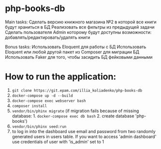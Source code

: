 # php-books-db

Main tasks: Сделать версию книжного магазина №2 в которой все книги будут храниться в БД
Реализовать все фильтры из предыдущей задачи
Сделать пользователя Admin которому будут доступны возможности: добавлять/редактировать/удалять книги

Bonus tasks: 
Использовать Eloquent для работы с БД
Использовать Eloquent или любой другой пакет из Composer для миграции БД
Использовать Faker для того, чтобы засидить БД фейковыми данными



# How to run the application:
1. `git clone https://git.epam.com/illia_koliadenko/php-books-db`
2. `docker-compose up -d --build`
3. `docker-compose exec webserver bash`
4. `composer install`
5. `vendor/bin/phinx migrate` (if migration fails because of missing database: 1. `docker-compose exec db bash` 2. create database 'php-books')
6. `vendor/bin/phinx seed:run`
7. to log in into the dashboard use email and password from two randomly generated users in users table. If you want to access 'admin dashboard' use credentials of user with 'is_admin' set to 1  


